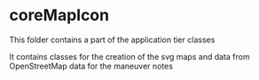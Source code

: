 # coreMapIcon

This folder contains a part of the application tier classes

It contains classes for the creation of the svg maps and data from OpenStreetMap data for the maneuver notes
